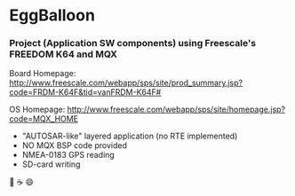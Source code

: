 EggBalloon
==========

### Project (Application SW components) using Freescale's FREEDOM K64 and MQX
Board Homepage: <http://www.freescale.com/webapp/sps/site/prod_summary.jsp?code=FRDM-K64F&tid=vanFRDM-K64F#>

OS Homepage: <http://www.freescale.com/webapp/sps/site/homepage.jsp?code=MQX_HOME>

* "AUTOSAR-like" layered application (no RTE implemented)
* NO MQX BSP code provided
* NMEA-0183 GPS reading
* SD-card writing

:pizza: :coffee: :smile:

